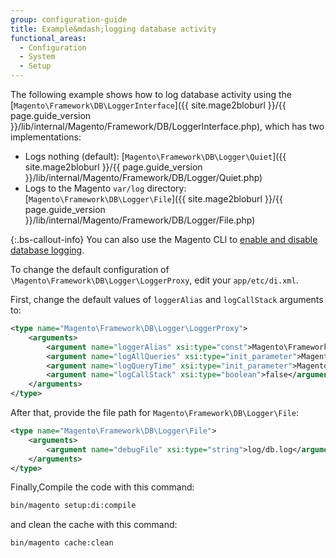 ```yaml
---
group: configuration-guide
title: Example&mdash;logging database activity
functional_areas:
  - Configuration
  - System
  - Setup
---
```


The following example shows how to log database activity using the [`Magento\Framework\DB\LoggerInterface`]({{ site.mage2bloburl }}/{{ page.guide_version }}/lib/internal/Magento/Framework/DB/LoggerInterface.php), which has two implementations:

*  Logs nothing (default): [`Magento\Framework\DB\Logger\Quiet`]({{ site.mage2bloburl }}/{{ page.guide_version }}/lib/internal/Magento/Framework/DB/Logger/Quiet.php)
*  Logs to the Magento `var/log` directory: [`Magento\Framework\DB\Logger\File`]({{ site.mage2bloburl }}/{{ page.guide_version }}/lib/internal/Magento/Framework/DB/Logger/File.php)

{:.bs-callout-info}
You can also use the Magento CLI to [enable and disable database logging]({{page.baseurl}}/config-guide/cli/logging.html#database-logging).

To change the default configuration of `\Magento\Framework\DB\Logger\LoggerProxy`, edit your `app/etc/di.xml`.

First, change the default values of `loggerAlias` and `logCallStack` arguments to:

```xml
<type name="Magento\Framework\DB\Logger\LoggerProxy">
    <arguments>
        <argument name="loggerAlias" xsi:type="const">Magento\Framework\DB\Logger\LoggerProxy::LOGGER_ALIAS_FILE</argument>
        <argument name="logAllQueries" xsi:type="init_parameter">Magento\Framework\Config\ConfigOptionsListConstants::CONFIG_PATH_DB_LOGGER_LOG_EVERYTHING</argument>
        <argument name="logQueryTime" xsi:type="init_parameter">Magento\Framework\Config\ConfigOptionsListConstants::CONFIG_PATH_DB_LOGGER_QUERY_TIME_THRESHOLD</argument>
        <argument name="logCallStack" xsi:type="boolean">false</argument>
    </arguments>
</type>
```

After that, provide the file path for `Magento\Framework\DB\Logger\File`:

```xml
<type name="Magento\Framework\DB\Logger\File">
    <arguments>
        <argument name="debugFile" xsi:type="string">log/db.log</argument>
    </arguments>
</type>
```

Finally,Compile the code with this command:

```bash
bin/magento setup:di:compile
```

and clean the cache with this command:

```bash
bin/magento cache:clean
```
